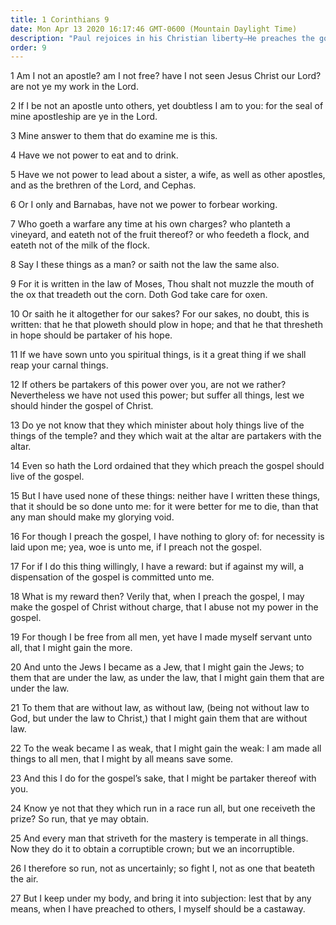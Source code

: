 ```yaml
---
title: 1 Corinthians 9
date: Mon Apr 13 2020 16:17:46 GMT-0600 (Mountain Daylight Time)
description: "Paul rejoices in his Christian liberty—He preaches the gospel to all without charge—He is all things to all men to gain converts."
order: 9
---
```


1 Am I not an apostle? am I not free? have I not seen Jesus Christ our Lord? are not ye my work in the Lord.

2 If I be not an apostle unto others, yet doubtless I am to you: for the seal of mine apostleship are ye in the Lord.

3 Mine answer to them that do examine me is this.

4 Have we not power to eat and to drink.

5 Have we not power to lead about a sister, a wife, as well as other apostles, and as the brethren of the Lord, and Cephas.

6 Or I only and Barnabas, have not we power to forbear working.

7 Who goeth a warfare any time at his own charges? who planteth a vineyard, and eateth not of the fruit thereof? or who feedeth a flock, and eateth not of the milk of the flock.

8 Say I these things as a man? or saith not the law the same also.

9 For it is written in the law of Moses, Thou shalt not muzzle the mouth of the ox that treadeth out the corn. Doth God take care for oxen.

10 Or saith he it altogether for our sakes? For our sakes, no doubt, this is written: that he that ploweth should plow in hope; and that he that thresheth in hope should be partaker of his hope.

11 If we have sown unto you spiritual things, is it a great thing if we shall reap your carnal things.

12 If others be partakers of this power over you, are not we rather? Nevertheless we have not used this power; but suffer all things, lest we should hinder the gospel of Christ.

13 Do ye not know that they which minister about holy things live of the things of the temple? and they which wait at the altar are partakers with the altar.

14 Even so hath the Lord ordained that they which preach the gospel should live of the gospel.

15 But I have used none of these things: neither have I written these things, that it should be so done unto me: for it were better for me to die, than that any man should make my glorying void.

16 For though I preach the gospel, I have nothing to glory of: for necessity is laid upon me; yea, woe is unto me, if I preach not the gospel.

17 For if I do this thing willingly, I have a reward: but if against my will, a dispensation of the gospel is committed unto me.

18 What is my reward then? Verily that, when I preach the gospel, I may make the gospel of Christ without charge, that I abuse not my power in the gospel.

19 For though I be free from all men, yet have I made myself servant unto all, that I might gain the more.

20 And unto the Jews I became as a Jew, that I might gain the Jews; to them that are under the law, as under the law, that I might gain them that are under the law.

21 To them that are without law, as without law, (being not without law to God, but under the law to Christ,) that I might gain them that are without law.

22 To the weak became I as weak, that I might gain the weak: I am made all things to all men, that I might by all means save some.

23 And this I do for the gospel’s sake, that I might be partaker thereof with you.

24 Know ye not that they which run in a race run all, but one receiveth the prize? So run, that ye may obtain.

25 And every man that striveth for the mastery is temperate in all things. Now they do it to obtain a corruptible crown; but we an incorruptible.

26 I therefore so run, not as uncertainly; so fight I, not as one that beateth the air.

27 But I keep under my body, and bring it into subjection: lest that by any means, when I have preached to others, I myself should be a castaway.
